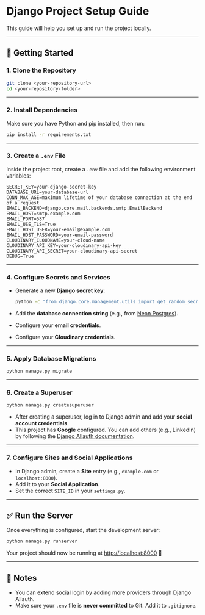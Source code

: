 # Django Project Setup Guide

This guide will help you set up and run the project locally.

---

## 🚀 Getting Started

### 1. Clone the Repository
```bash
git clone <your-repository-url>
cd <your-repository-folder>
````

---

### 2. Install Dependencies

Make sure you have Python and pip installed, then run:

```bash
pip install -r requirements.txt
```

---

### 3. Create a `.env` File

Inside the project root, create a `.env` file and add the following environment variables:

```env
SECRET_KEY=your-django-secret-key
DATABASE_URL=your-database-url
CONN_MAX_AGE=maximum lifetime of your database connection at the end of a request
EMAIL_BACKEND=django.core.mail.backends.smtp.EmailBackend
EMAIL_HOST=smtp.example.com
EMAIL_PORT=587
EMAIL_USE_TLS=True
EMAIL_HOST_USER=your-email@example.com
EMAIL_HOST_PASSWORD=your-email-password
CLOUDINARY_CLOUDNAME=your-cloud-name
CLOUDINARY_API_KEY=your-cloudinary-api-key
CLOUDINARY_API_SECRET=your-cloudinary-api-secret
DEBUG=True
```

---

### 4. Configure Secrets and Services

* Generate a new **Django secret key**:

  ```bash
  python -c "from django.core.management.utils import get_random_secret_key; print(get_random_secret_key())"
  ```
* Add the **database connection string** (e.g., from [Neon Postgres](https://neon.tech/)).
* Configure your **email credentials**.
* Configure your **Cloudinary credentials**.

---

### 5. Apply Database Migrations

```bash
python manage.py migrate
```

---

### 6. Create a Superuser

```bash
python manage.py createsuperuser
```

* After creating a superuser, log in to Django admin and add your **social account credentials**.
* This project has **Google** configured. You can add others (e.g., LinkedIn) by following the [Django Allauth documentation](https://django-allauth.readthedocs.io/).

---

### 7. Configure Sites and Social Applications

* In Django admin, create a **Site** entry (e.g., `example.com` or `localhost:8000`).
* Add it to your **Social Application**.
* Set the correct `SITE_ID` in your `settings.py`.

---

## ✅ Run the Server

Once everything is configured, start the development server:

```bash
python manage.py runserver
```

Your project should now be running at [http://localhost:8000](http://localhost:8000) 🎉

---

## 📖 Notes

* You can extend social login by adding more providers through Django Allauth.
* Make sure your `.env` file is **never committed** to Git. Add it to `.gitignore`.



